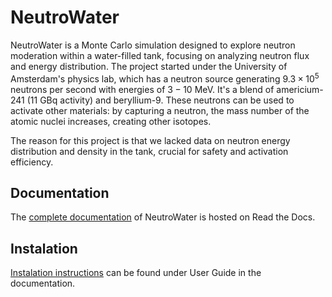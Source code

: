 # NeutroWater

NeutroWater is a Monte Carlo simulation designed to explore neutron moderation within a water-filled tank, focusing on analyzing neutron flux and energy distribution. The project started under the University of Amsterdam's physics lab, which has a neutron source generating $9.3×10^5$ neutrons per second with energies of $3-10$ MeV. It's a blend of americium-241 (11 GBq activity) and beryllium-9. These neutrons can be used to activate other materials: by capturing a neutron, the mass number of the atomic nuclei increases, creating other isotopes. 

The reason for this project is that we lacked data on neutron energy distribution and density in the tank, crucial for safety and activation efficiency.

## Documentation

The [complete documentation](https://derkniessink.github.io/Neutrons/) of NeutroWater is hosted on Read the Docs.

## Instalation

[Instalation instructions](https://derkniessink.github.io/NeutroWater/user_guide/) can be found under User Guide in the documentation.
